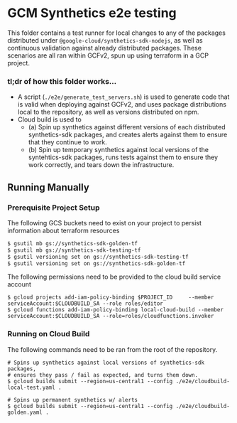 # GCM Synthetics e2e testing

This folder contains a test runner for local changes to any of the packages distributed under `@google-cloud/synthetics-sdk-nodejs`, as well as continuous validation against already distributed packages. These scenarios are all ran within GCFv2, spun up using terraform in a GCP project.

### tl;dr of how this folder works...
* A script (`./e2e/generate_test_servers.sh`) is used to generate code that is valid when deploying against GCFv2, and uses package distributions local to the repository, as well as versions distributed on npm.
* Cloud build is used to
  * (a) Spin up synthetics against different versions of each distributed synthetics-sdk packages, and creates alerts against them to ensure that they continue to work.
  * (b) Spin up temporary synthetics against local versions of the syntehtics-sdk packages, runs tests against them to ensure they work correctly, and tears down the infrastructure.

## Running Manually

### Prerequisite Project Setup

The following GCS buckets need to exist on your project to persist information about terraform resources

```bash
$ gsutil mb gs://synthetics-sdk-golden-tf
$ gsutil mb gs://synthetics-sdk-testing-tf
$ gsutil versioning set on gs://synthetics-sdk-testing-tf
$ gsutil versioning set on gs://synthetics-sdk-golden-tf
```

The following permissions need to be provided to the cloud build service account
```
$ gcloud projects add-iam-policy-binding $PROJECT_ID     --member serviceAccount:$CLOUDBUILD_SA --role roles/editor
$ gcloud functions add-iam-policy-binding local-cloud-build --member serviceAccount:$CLOUDBUILD_SA --role=roles/cloudfunctions.invoker
```

### Running on Cloud Build

The following commands need to be ran from the root of the repository.

```
# Spins up synthetics against local versions of synthetics-sdk packages,
# ensures they pass / fail as expected, and turns them down.
$ gcloud builds submit --region=us-central1 --config ./e2e/cloudbuild-local-test.yaml .

# Spins up permanent synthetics w/ alerts
$ gcloud builds submit --region=us-central1 --config ./e2e/cloudbuild-golden.yaml .
```
